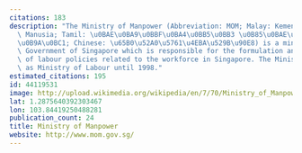 ```yaml
---
citations: 183
description: "The Ministry of Manpower (Abbreviation: MOM; Malay: Kementerian Tenaga\
  \ Manusia; Tamil: \u0BAE\u0BA9\u0BBF\u0BA4\u0BB5\u0BB3 \u0B85\u0BAE\u0BC8\u0B9A\u0BCD\
  \u0B9A\u0BC1; Chinese: \u65B0\u52A0\u5761\u4EBA\u529B\u90E8) is a ministry of the\
  \ Government of Singapore which is responsible for the formulation and implementation\
  \ of labour policies related to the workforce in Singapore. The Ministry was known\
  \ as Ministry of Labour until 1998."
estimated_citations: 195
id: 44119531
image: http://upload.wikimedia.org/wikipedia/en/7/70/Ministry_of_Manpower_%28Singapore%29_%28logo%29.png
lat: 1.2875640392303467
lon: 103.84419250488281
publication_count: 24
title: Ministry of Manpower
website: http://www.mom.gov.sg/
---
```

